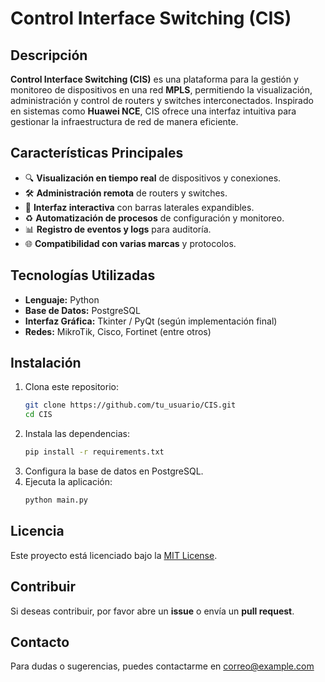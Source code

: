 # Control Interface Switching (CIS)

## Descripción
**Control Interface Switching (CIS)** es una plataforma para la gestión y monitoreo de dispositivos en una red **MPLS**, permitiendo la visualización, administración y control de routers y switches interconectados. Inspirado en sistemas como **Huawei NCE**, CIS ofrece una interfaz intuitiva para gestionar la infraestructura de red de manera eficiente.

## Características Principales
- 🔍 **Visualización en tiempo real** de dispositivos y conexiones.
- 🛠️ **Administración remota** de routers y switches.
- 🎨 **Interfaz interactiva** con barras laterales expandibles.
- ♻️ **Automatización de procesos** de configuración y monitoreo.
- 📊 **Registro de eventos y logs** para auditoría.
- 🌐 **Compatibilidad con varias marcas** y protocolos.

## Tecnologías Utilizadas
- **Lenguaje:** Python
- **Base de Datos:** PostgreSQL
- **Interfaz Gráfica:** Tkinter / PyQt (según implementación final)
- **Redes:** MikroTik, Cisco, Fortinet (entre otros)

## Instalación
1. Clona este repositorio:
   ```bash
   git clone https://github.com/tu_usuario/CIS.git
   cd CIS
   ```
2. Instala las dependencias:
   ```bash
   pip install -r requirements.txt
   ```
3. Configura la base de datos en PostgreSQL.
4. Ejecuta la aplicación:
   ```bash
   python main.py
   ```

## Licencia
Este proyecto está licenciado bajo la [MIT License](LICENSE).

## Contribuir
Si deseas contribuir, por favor abre un **issue** o envía un **pull request**.

## Contacto
Para dudas o sugerencias, puedes contactarme en [correo@example.com](notificaciones.netaplication@gmail.com)

